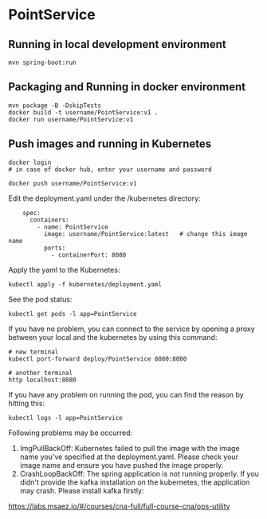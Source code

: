 # PointService

## Running in local development environment

```
mvn spring-boot:run
```

## Packaging and Running in docker environment

```
mvn package -B -DskipTests
docker build -t username/PointService:v1 .
docker run username/PointService:v1
```

## Push images and running in Kubernetes

```
docker login 
# in case of docker hub, enter your username and password

docker push username/PointService:v1
```

Edit the deployment.yaml under the /kubernetes directory:
```
    spec:
      containers:
        - name: PointService
          image: username/PointService:latest   # change this image name
          ports:
            - containerPort: 8080

```

Apply the yaml to the Kubernetes:
```
kubectl apply -f kubernetes/deployment.yaml
```

See the pod status:
```
kubectl get pods -l app=PointService
```

If you have no problem, you can connect to the service by opening a proxy between your local and the kubernetes by using this command:
```
# new terminal
kubectl port-forward deploy/PointService 8080:8080

# another terminal
http localhost:8080
```

If you have any problem on running the pod, you can find the reason by hitting this:
```
kubectl logs -l app=PointService
```

Following problems may be occurred:

1. ImgPullBackOff:  Kubernetes failed to pull the image with the image name you've specified at the deployment.yaml. Please check your image name and ensure you have pushed the image properly.
1. CrashLoopBackOff: The spring application is not running properly. If you didn't provide the kafka installation on the kubernetes, the application may crash. Please install kafka firstly:

https://labs.msaez.io/#/courses/cna-full/full-course-cna/ops-utility


